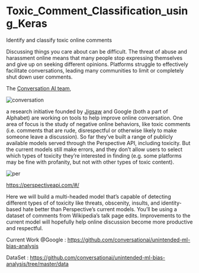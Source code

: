 # Toxic_Comment_Classification_using_Keras
Identify and classify toxic online comments

Discussing things you care about can be difficult. The threat of abuse and harassment online means that many people stop expressing themselves and give up on seeking different opinions. Platforms struggle to effectively facilitate conversations, leading many communities to limit or completely shut down user comments.

The [Conversation AI team](https://conversationai.github.io/), 

![conversation](https://user-images.githubusercontent.com/5808185/34948541-7bd8e3ec-fa33-11e7-9f3b-8ae8438f63e2.png)

a research initiative founded by [Jigsaw](https://jigsaw.google.com/) and Google (both a part of Alphabet) are working on tools to help improve online conversation. One area of focus is the study of negative online behaviors, like toxic comments (i.e. comments that are rude, disrespectful or otherwise likely to make someone leave a discussion). So far they’ve built a range of publicly available models served through the Perspective API, including toxicity. But the current models still make errors, and they don’t allow users to select which types of toxicity they’re interested in finding (e.g. some platforms may be fine with profanity, but not with other types of toxic content).

![per](https://user-images.githubusercontent.com/5808185/34948459-30e2a698-fa33-11e7-81ba-8fdc35722722.png)

https://perspectiveapi.com/#/

Here we will build a multi-headed model that’s capable of detecting different types of of toxicity like threats, obscenity, insults, and identity-based hate better than Perspective’s current models. You’ll be using a dataset of comments from Wikipedia’s talk page edits. Improvements to the current model will hopefully help online discussion become more productive and respectful.

Current Work @Google : https://github.com/conversationai/unintended-ml-bias-analysis

DataSet : https://github.com/conversationai/unintended-ml-bias-analysis/tree/master/data

